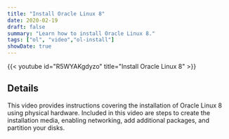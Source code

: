 ```yaml
---
title: "Install Oracle Linux 8"
date: 2020-02-19
draft: false
summary: "Learn how to install Oracle Linux 8."
tags: ["ol", "video","ol-install"]
showDate: true
---
```


{{< youtube id="R5WYAKgdyzo" title="Install Oracle Linux 8" >}}

## Details

This video provides instructions covering the installation of Oracle Linux 8 using physical hardware. Included in this video are steps to create the installation media, enabling networking, add additional packages, and partition your disks.
